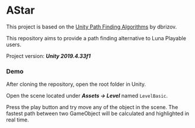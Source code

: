 # AStar

This project is based on the [Unity Path Finding Algorithms](https://github.com/dbrizov/Unity-PathFindingAlgorithms) by dbrizov.

This repository aims to provide a path finding alternative to Luna Playable users.

Project version: **_Unity 2019.4.33f1_**

### Demo

After cloning the repository, open the root folder in Unity.

Open the scene located under **_Assets → Level_** named `LevelBasic`.

Press the play button and try move any of the object in the scene. The fastest path between two GameObject will be calculated and highlighted in real time.
